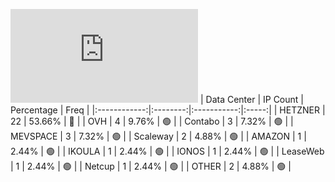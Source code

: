 ![Diagramm](https://github.com/obajay/StateSync-snapshots/blob/main/Projects/AndromedaProtocol/1/README.md)
| Data Center | IP Count | Percentage | Freq |
|:------------:|:--------:|:-----------:|:-----:|
| HETZNER | 22 | 53.66% | 🔴 |
| OVH | 4 | 9.76% | 🟢 |
| Contabo | 3 | 7.32% | 🟢 |
| MEVSPACE | 3 | 7.32% | 🟢 |
| Scaleway | 2 | 4.88% | 🟢 |
| AMAZON | 1 | 2.44% | 🟢 |
| IKOULA | 1 | 2.44% | 🟢 |
| IONOS | 1 | 2.44% | 🟢 |
| LeaseWeb | 1 | 2.44% | 🟢 |
| Netcup | 1 | 2.44% | 🟢 |
| OTHER | 2 | 4.88% | 🟢 |